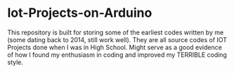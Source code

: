 # Iot-Projects-on-Arduino
This repository is built for storing some of the earliest codes written by me (some dating back to 2014, still work well).
They are all source codes of IOT Projects done when I was in High School.
Might serve as a good evidence of how I found my enthusiasm in coding and improved my TERRIBLE coding style.
